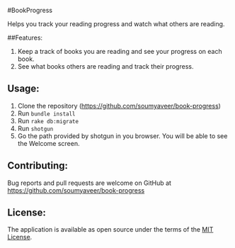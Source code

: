 #BookProgress

Helps you track your reading progress and watch what others are reading.

##Features:

1. Keep a track of books you are reading and see your progress on each book.
2. See what books others are reading and track their progress.

## Usage:

1. Clone the repository (https://github.com/soumyaveer/book-progress)
2. Run `bundle install`
3. Run `rake db:migrate`
4. Run `shotgun`
5. Go the path provided by shotgun in you browser. You will be able to see the Welcome screen.

## Contributing:

Bug reports and pull requests are welcome on GitHub at https://github.com/soumyaveer/book-progress

## License:

The application is available as open source under the terms of the [MIT License](https://opensource.org/licenses/MIT).


